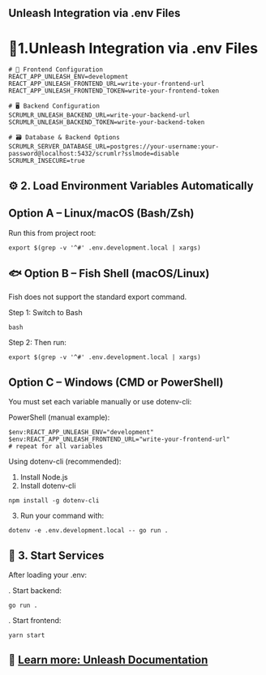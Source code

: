 ## Unleash Integration via .env Files

# 📁1.Unleash Integration via .env Files

```env
# 🔧 Frontend Configuration
REACT_APP_UNLEASH_ENV=development
REACT_APP_UNLEASH_FRONTEND_URL=write-your-frontend-url
REACT_APP_UNLEASH_FRONTEND_TOKEN=write-your-frontend-token

# 🖥️ Backend Configuration
SCRUMLR_UNLEASH_BACKEND_URL=write-your-backend-url
SCRUMLR_UNLEASH_BACKEND_TOKEN=write-your-backend-token

# 🗃️ Database & Backend Options
SCRUMLR_SERVER_DATABASE_URL=postgres://your-username:your-password@localhost:5432/scrumlr?sslmode=disable
SCRUMLR_INSECURE=true
```
## ⚙️ 2. Load Environment Variables Automatically

##  Option A – Linux/macOS (Bash/Zsh)

Run this from project root:

```
export $(grep -v '^#' .env.development.local | xargs)

```

## 🐟 Option B – Fish Shell (macOS/Linux)

Fish does not support the standard export command.

Step 1: Switch to Bash


```
bash

```
Step 2: Then run:

```
export $(grep -v '^#' .env.development.local | xargs)

```


## Option C – Windows (CMD or PowerShell)

You must set each variable manually or use dotenv-cli:

PowerShell (manual example):

```
$env:REACT_APP_UNLEASH_ENV="development"
$env:REACT_APP_UNLEASH_FRONTEND_URL="write-your-frontend-url"
# repeat for all variables

```
Using dotenv-cli (recommended):

1. Install Node.js
2. Install dotenv-cli

```
npm install -g dotenv-cli

```
3. Run your command with:

```
dotenv -e .env.development.local -- go run .

```

## 🚀 3. Start Services

After loading your .env:

. Start backend:
  ```
  go run .

  ```
. Start frontend:
  ```
  yarn start

  ```

## 🔗 [Learn more: Unleash Documentation](https://docs.getunleash.io)

